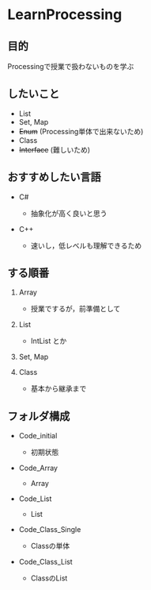 # LearnProcessing

## 目的

Processingで授業で扱わないものを学ぶ

## したいこと

- List
- Set, Map
- ~~Enum~~ (Processing単体で出来ないため)
- Class
- ~~Interface~~ (難しいため)

## おすすめしたい言語

- C#
    - 抽象化が高く良いと思う

- C++
    - 速いし，低レベルも理解できるため

## する順番

1. Array
    - 授業でするが，前準備として

2. List
    - IntList とか

3. Set, Map

4. Class
    - 基本から継承まで

## フォルダ構成

- Code_initial
    - 初期状態

- Code_Array
    - Array

- Code_List
    - List

- Code_Class_Single
    - Classの単体

- Code_Class_List
    - ClassのList
    